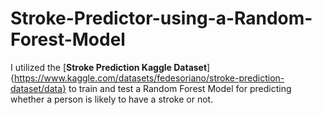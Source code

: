 # Stroke-Predictor-using-a-Random-Forest-Model
I utilized the [**Stroke Prediction Kaggle Dataset**]{https://www.kaggle.com/datasets/fedesoriano/stroke-prediction-dataset/data} to train and test a Random Forest Model for predicting whether a person is likely to have a stroke or not.

